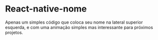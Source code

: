 # React-native-nome
Apenas um simples código que coloca seu nome na lateral superior esquerda, e com uma animação simples mas interessante para próximos projetos.
